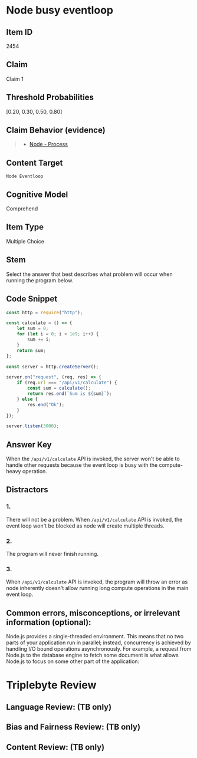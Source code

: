 # Node busy eventloop

## Item ID
2454

## Claim
Claim 1

## Threshold Probabilities
[0.20, 0.30, 0.50, 0.80]

## Claim Behavior (evidence)
> - [Node - Process](https://nodejs.org/api/process.html)

## Content Target
`Node Eventloop`

## Cognitive Model
Comprehend

## Item Type
Multiple Choice

## Stem
Select the answer that best describes what problem will occur when running the program below.

## Code Snippet
```javascript
const http = require("http");

const calculate = () => {
    let sum = 0;
    for (let i = 0; i < 1e9; i++) {
        sum += i;
    }
    return sum;
};

const server = http.createServer();

server.on("request", (req, res) => {
    if (req.url === "/api/v1/calculate") {
        const sum = calculate();
        return res.end(`Sum is ${sum}`);
    } else {
        res.end("Ok");
    }
});

server.listen(3000);
```

## Answer Key
When the `/api/v1/calculate` API is invoked, the server won't be able to handle other requests because the event loop is busy with the compute-heavy operation.

## Distractors
### 1.
There will not be a problem. When `/api/v1/calculate` API is invoked, the event loop won't be blocked as node will create multiple threads.

### 2.
The program will never finish running.

### 3.
When `/api/v1/calculate` API is invoked, the program will throw an error as node inherently doesn't allow running long compute operations in the main event loop.

## Common errors, misconceptions, or irrelevant information (optional):
Node.js provides a single-threaded environment. This means that no two parts of your application run in parallel; instead, concurrency is achieved by handling I/O bound operations asynchronously. For example, a request from Node.js to the database engine to fetch some document is what allows Node.js to focus on some other part of the application:

# Triplebyte Review

## Language Review: (TB only)

## Bias and Fairness Review: (TB only)

## Content Review: (TB only)
